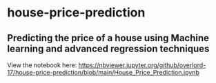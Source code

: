 # house-price-prediction
## Predicting the price of a house using Machine learning and advanced regression techniques
View the notebook here: https://nbviewer.jupyter.org/github/overlord-17/house-price-prediction/blob/main/House_Price_Prediction.ipynb
